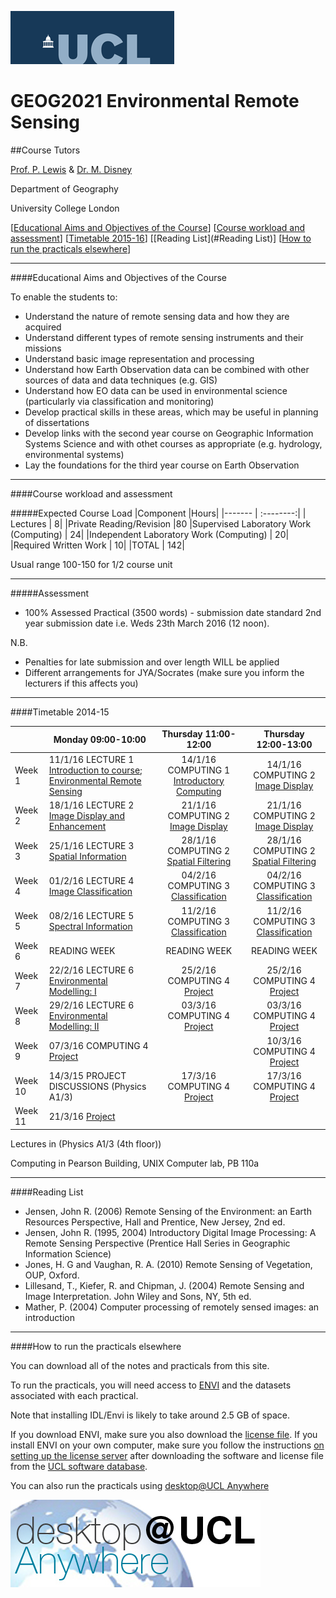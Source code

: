 ![UCL](images/ucl_logo.png)

# GEOG2021 Environmental Remote Sensing

##Course Tutors

[Prof. P. Lewis](http://www2.geog.ucl.ac.uk/~plewis) & [Dr. M. Disney](http://www.geog.ucl.ac.uk/about-the-department/people/academic-staff/mat-disney)

Department of Geography
    
University College London
    

[[Educational Aims and Objectives of the Course](#Education)]  [[Course workload and assessment](#workload)] [[Timetable 2015-16](#Timetable)] [[Reading List](#Reading List)] [[How to run the practicals elsewhere](#elsewhere)]

-----------------------------------


####<a name="Education">Educational Aims and Objectives of the Course</a>

 To enable the students to: 
 
+ Understand the nature of remote sensing data and how they are acquired
+ Understand different types of remote sensing instruments and their missions
+ Understand basic image representation and processing
+ Understand how Earth Observation data can be combined with other sources of data and data techniques (e.g. GIS)
+ Understand how EO data can be used in environmental science (particularly via classification and monitoring)
+ Develop practical skills in these areas, which may be useful in planning of dissertations
+ Develop links with the second year course on Geographic Information Systems Science and with othet courses as appropriate (e.g. hydrology, environmental systems)
+ Lay the foundations for the third year course on Earth Observation

-----------------------------------


####<a name="workload">Course workload and assessment</a>

#####Expected Course Load
|Component 	|Hours|
|-------  | :--------:|
| Lectures | 	8|
|Private Reading/Revision 	|80
|Supervised Laboratory Work (Computing) |	24|
|Independent Laboratory Work (Computing) |	20|
|Required Written Work |	10|
|TOTAL |	142|

Usual range 100-150 for 1/2 course unit 


-----------------------------------


#####Assessment

+ 100% Assessed Practical (3500 words) - submission date standard 2nd year submission date i.e. Weds 23th March 2016 (12 noon).

N.B.

- Penalties for late submission and over length WILL be applied
- Different arrangements for JYA/Socrates (make sure you inform the lecturers if this affects you)

-----------------------------------


####<a name="Timetable">Timetable 2014-15</a>


|  | Monday 09:00-10:00 | Thursday 11:00-12:00 | Thursday 12:00-13:00 |
| -------------------|  -------------------| :-----------------: | :------------------: |
| Week 1 | 11/1/16 LECTURE 1 [Introduction to course; Environmental Remote Sensing](https://www.dropbox.com/s/m8x67x886ozijgm/lecture1.ppt?dl=0) | 14/1/16 COMPUTING 1 [Introductory Computing](basicUnixFileMgr)|14/1/16 COMPUTING 2 [Image Display](ImageDisplay.ipynb)|
| Week 2 | 18/1/16 LECTURE 2 [Image Display and Enhancement](https://www.dropbox.com/s/im466q7nsvrf77w/lecture2.ppt?dl=0) | 21/1/16 COMPUTING 2 [Image Display](ImageDisplay.ipynb)| 21/1/16 COMPUTING 2 [Image Display](ImageDisplay.ipynb)|
| Week 3 | 25/1/16 LECTURE 3 [Spatial Information](https://www.dropbox.com/s/q456rxua4ib635f/lecture5.ppt?dl=0) | 28/1/16 COMPUTING 2 [Spatial Filtering](practical2)| 28/1/16 COMPUTING 2 [Spatial Filtering](practical2)|
| Week 4 | 01/2/16 LECTURE 4 [Image Classification](https://www.dropbox.com/s/ikuvkdfvrhb8inz/lecture4.ppt?dl=0) | 04/2/16 COMPUTING 3 [Classification](practical3)| 04/2/16 COMPUTING 3 [Classification](practical3)|
| Week 5 | 08/2/16 LECTURE 5 [Spectral Information](https://www.dropbox.com/s/xc5zwglb5843eol/lecture3.ppt?dl=0) | 11/2/16 COMPUTING 3 [Classification](practical3)| 11/2/16 COMPUTING 3 [Classification](practical3)|
| Week 6 | READING WEEK | READING WEEK | READING WEEK |
| Week 7 | 22/2/16 LECTURE 6 [Environmental Modelling: I](https://www.dropbox.com/s/lnsk8ocn2258nyr/modelling1.ppt?dl=0) | 25/2/16 COMPUTING 4 [Project](project)| 25/2/16 COMPUTING 4 [Project](project)|
| Week 8 | 29/2/16 LECTURE 6 [Environmental Modelling: II](https://www.dropbox.com/s/jmvq5d08nxy5s6d/modelling2.ppt?dl=0) | 03/3/16 COMPUTING 4 [Project](project)| 03/3/16 COMPUTING 4 [Project](project)|
| Week 9 | 07/3/16  COMPUTING 4 [Project](project)| | 10/3/16 COMPUTING 4 [Project](project)| 10/3/16 COMPUTING 4 [Project](project)|
| Week 10 | 14/3/15 PROJECT DISCUSSIONS (Physics A1/3)| 17/3/16 COMPUTING 4 [Project](project)| 17/3/16 COMPUTING 4 [Project](project)|
| Week 11 | 21/3/16 [Project](project)| | |


Lectures in (Physics A1/3 (4th floor))

Computing in Pearson Building, UNIX Computer lab, PB 110a 


-----------------------------------


####<a name="Reading List">Reading List</a>

- Jensen, John R. (2006) Remote Sensing of the Environment: an Earth Resources Perspective, Hall and Prentice, New Jersey, 2nd ed.
- Jensen, John R. (1995, 2004) Introductory Digital Image Processing: A Remote Sensing Perspective (Prentice Hall Series in Geographic Information Science)
- Jones, H. G and Vaughan, R. A. (2010) Remote Sensing of Vegetation, OUP, Oxford.
- Lillesand, T., Kiefer, R. and Chipman, J. (2004) Remote Sensing and Image Interpretation. John Wiley and Sons, NY, 5th ed.
- Mather, P. (2004) Computer processing of remotely sensed images: an introduction 


-----------------------------------



####<a name="elsewhere">How to run the practicals elsewhere</a>

You can download all of the notes and practicals from this site.

To run the practicals, you will need access to [ENVI](http://swdb.ucl.ac.uk/package/view/id/142?filter=envi) and the datasets associated with each practical.

Note that installing IDL/Envi is likely to take around 2.5 GB of space.

If you download ENVI, make sure you also download the [license file](http://swdb.ucl.ac.uk/package/download/id/142/fileId/1539). If you install ENVI on your own computer, make sure you follow the instructions [on setting up the license server](http://www.exelisvis.com/Support/HelpArticlesDetail/TabId/219/ArtMID/900/ArticleID/4660/4660.aspx) after downloading the software and license file from the [UCL software database](http://swdb.ucl.ac.uk).

You can also run the practicals using [desktop@UCL Anywhere](http://www.ucl.ac.uk/isd/services/desktops/students/desktop-anywhere)

![desktop@UCL Anywhere](images/desktop-ucl-anywhere-logo-globe.jpg)
